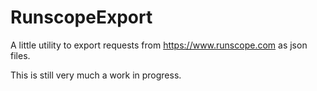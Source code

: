 # RunscopeExport
A little utility to export requests from https://www.runscope.com as json files.

This is still very much a work in progress.
